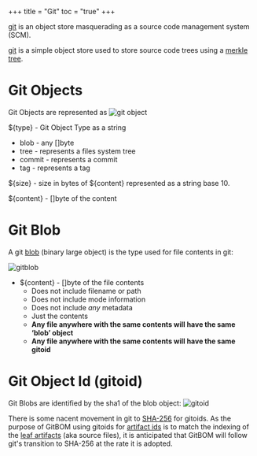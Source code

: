 +++
title = "Git"
toc = "true"
+++

[git](https://git-scm.com/) is an object store masquerading as a source code management system (SCM).

[git](https://git-scm.com/) is a simple object store used to store source code trees using a [merkle tree](#merkel-tree).

# Git Objects

Git Objects are represented as ![git object](/img/git_object.svg)

${type} - Git Object Type as a string
- blob - any []byte
- tree - represents a files system tree
- commit - represents a commit
- tag - represents a tag

${size} - size in bytes of ${content} represented as a string base 10.

${content} - []byte of the content

# Git Blob

A git [blob](https://git-scm.com/book/en/v2/Git-Internals-Git-Objects) (binary large object) is the type used for file contents in git:

![gitblob](/img/git_blob.svg)

- ${content} - []byte of the file contents
  - Does not include filename or path
  - Does not include mode information
  - Does not include *any* metadata
  - Just the contents
  - **Any file anywhere with the same contents will have the same ‘blob’ object**
  - **Any file anywhere with the same contents will have the same gitoid**


# Git Object Id (gitoid)

Git Blobs are identified by the sha1 of the blob object:
 ![gitoid](/img/gitoid.svg)

There is some nacent movement in git to [SHA-256](https://git-scm.com/docs/hash-function-transition/) for gitoids.
As the purpose of GitBOM using gitoids for [artifact ids](/glossary/artifact#artifact-identifiers) is to match the indexing
of the [leaf artifacts](/glossary/artifact/#leaf-artifacts) (aka source files), it is anticipated that GitBOM will follow
git's transition to SHA-256 at the rate it is adopted.